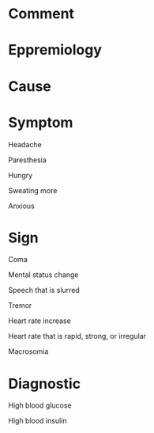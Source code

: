 # Comment

# Eppremiology

# Cause

# Symptom

Headache

Paresthesia

Hungry

Sweating more

Anxious

# Sign

Coma

Mental status change

Speech that is slurred

Tremor

Heart rate increase

Heart rate that is rapid, strong, or irregular

Macrosomia

# Diagnostic

High blood glucose

High blood insulin

